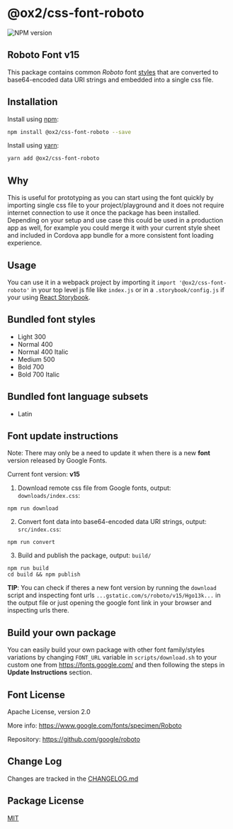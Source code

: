 # @ox2/css-font-roboto
![NPM version](https://img.shields.io/npm/v/@ox2/css-font-roboto.svg?style=flat)

## Roboto Font v15

This package contains common *Roboto* font [styles](https://github.com/ox2/css-font-roboto#bundled-font-styles) that are converted to base64-encoded data URI strings and embedded into a single css file.

## Installation
Install using [npm](http://npmjs.com):
```sh
npm install @ox2/css-font-roboto --save
```
Install using [yarn](http://yarnpkg.com):
```sh
yarn add @ox2/css-font-roboto
```

## Why
This is useful for prototyping as you can start using the font quickly by importing single css file to your project/playground and it does not require internet connection to use it once the package has been installed. Depending on your setup and use case this could be used in a production app as well, for example you could merge it with your current style sheet and included in Cordova app bundle for a more consistent font loading experience.

## Usage
You can use it in a webpack project by importing it `import '@ox2/css-font-roboto'` in your top level js file like `index.js` or in a `.storybook/config.js` if your using [React Storybook](https://github.com/storybooks/react-storybook).

## Bundled font styles
- Light 300
- Normal 400
- Normal 400 Italic
- Medium 500
- Bold 700
- Bold 700 Italic

## Bundled font language subsets
- Latin

## Font update instructions
Note: There may only be a need to update it when there is a new **font** version released by Google Fonts.

Current font version: **v15**

1. Download remote css file from Google fonts, output: `downloads/index.css`:
```
npm run download
```

2. Convert font data into base64-encoded data URI strings, output: `src/index.css`:
```
npm run convert
```

3. Build and publish the package, output: `build/`
```
npm run build
cd build && npm publish
```
**TIP**: You can check if theres a new font version by running the `download` script and inspecting font urls `...gstatic.com/s/roboto/v15/Hgo13k...` in the output file or just opening the google font link in your browser and inspecting urls there.


## Build your own package
You can easily build your own package with other font family/styles variations by changing `FONT_URL` variable in `scripts/download.sh` to your custom one from https://fonts.google.com/ and then following the steps in **Update Instructions** section.

## Font License
Apache License, version 2.0

More info: https://www.google.com/fonts/specimen/Roboto

Repository: https://github.com/google/roboto

## Change Log
Changes are tracked in the [CHANGELOG.md](https://github.com/ox2/css-font-roboto/blob/master/CHANGELOG.md)

## Package License
[MIT](https://github.com/ox2/css-font-roboto/blob/master/LICENSE)


